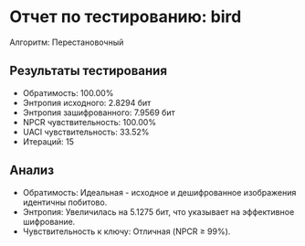 # Отчет по тестированию: bird

Алгоритм: Перестановочный

## Результаты тестирования

- Обратимость: 100.00%
- Энтропия исходного: 2.8294 бит
- Энтропия зашифрованного: 7.9569 бит
- NPCR чувствительность: 100.00%
- UACI чувствительность: 33.52%
- Итераций: 15

## Анализ
- Обратимость: Идеальная - исходное и дешифрованное изображения идентичны побитово.
- Энтропия: Увеличилась на 5.1275 бит, что указывает на эффективное шифрование.
- Чувствительность к ключу: Отличная (NPCR ≥ 99%).



